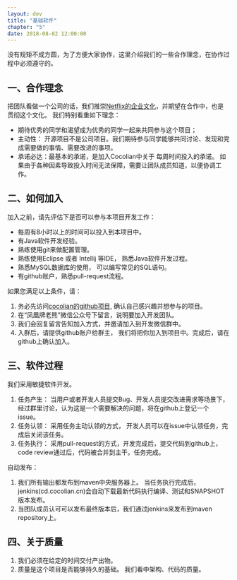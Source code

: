 ```yaml
---
layout: dev
title: "基础软件"
chapter: "5"
date: 2018-08-02 12:00:00
---
```




没有规矩不成方圆，为了方便大家协作，这里介绍我们的一些合作理念，在协作过程中必须遵守的。 

## 一、合作理念

把团队看做一个公司的话，我们推崇[Netflix的企业文化](http://doc.cocolian.cn/dev/env/2018/04/07/netflix/)，并期望在合作中，也是贯彻这个文化。 
我们特别看重如下理念：

- 期待优秀的同学和渴望成为优秀的同学一起来共同参与这个项目；
- 主动性： 开源项目不是公司项目。我们期待参与同学能够共同讨论、发现和完成需要做的事情、需要改进的事项。 
- 承诺必达：最基本的承诺，是加入Cocolian中关于 每周时间投入的承诺。 如果由于各种因素导致投入时间无法保障，需要让团队成员知道，以便协调工作。 

## 二、如何加入

加入之前，请先评估下是否可以参与本项目开发工作： 
- 每周有8小时以上的时间可以投入到本项目中。 
- 有Java软件开发经验。  
- 熟练使用git来做配置管理。 
- 熟练使用Eclipse 或者 Intellij  等IDE， 熟悉Java软件开发过程。 
- 熟悉MySQL数据库的使用， 可以编写常见的SQL语句。  
- 有github账户，熟悉pull-request流程。 

如果您满足以上条件，请：  
1. 务必先访问[cocolian的github项目](https://github.com/cocolian), 确认自己感兴趣并想参与的项目。 
2. 在“凤凰牌老熊”微信公众号下留言，说明要加入开发团队。 
3. 我们会回复留言告知加入方式，并邀请加入到开发微信群中。    
4. 入群后，请提供github账户给群主， 我们将把你加入到项目中。完成后，请在github上确认加入。  


## 三、软件过程

我们采用敏捷软件开发。
1. 任务产生： 当用户或者开发人员提交Bug、开发人员提交改进需求等场景下，经过群里讨论，认为这是一个需要解决的问题，将在github上登记一个issue。  
2. 任务认领： 采用任务主动认领的方式， 开发人员可以在issue中认领任务，完成后关闭该任务。  
3. 任务执行： 采用pull-request的方式，开发完成后，提交代码到github上，code review通过后，代码被合并到主干。任务完成。  

自动发布： 
1. 我们所有输出都发布到maven中央服务器上。 当任务执行完成后， jenkins(cd.cocolian.cn)会自动下载最新代码执行编译、测试和SNAPSHOT版本发布。   
2. 当团队成员认可可以发布最终版本后，我们通过jenkins来发布到maven repository上。 

## 四、关于质量

1. 我们必须在给定的时间交付产出物。   
2. 质量是这个项目是否能够持久的基础。 我们看中架构、代码的质量。 


